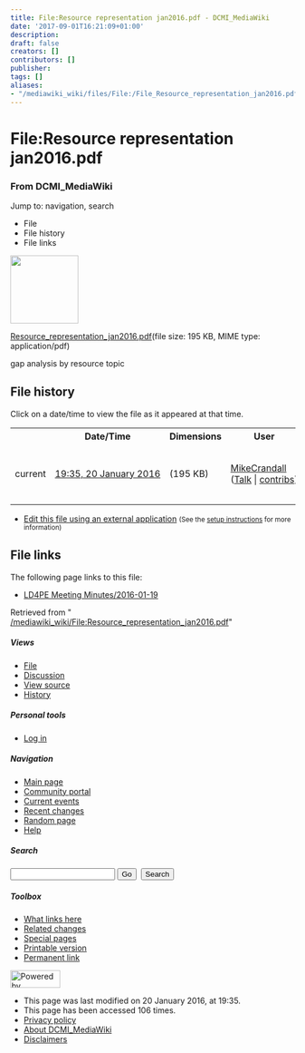 ```yaml
---
title: File:Resource representation jan2016.pdf - DCMI_MediaWiki
date: '2017-09-01T16:21:09+01:00'
description: 
draft: false
creators: []
contributors: []
publisher: 
tags: []
aliases:
- "/mediawiki_wiki/files/File:/File_Resource_representation_jan2016.pdf.html"
---
```


<a id="top"></a>
# File:Resource representation jan2016.pdf

### From DCMI\_MediaWiki

Jump to: navigation, search
<!-- start content -->
- File
- File history
- File links

 [<img alt="" src="/skins/common/images/icons/fileicon-pdf.png" width="120" height="120">](/mediawiki_wiki/files/Resource_representation_jan2016.pdf)

[Resource\_representation\_jan2016.pdf](/mediawiki_wiki/files/Resource_representation_jan2016.pdf "Resource representation jan2016.pdf")‎(file size: 195 KB, MIME type: application/pdf)

gap analysis by resource topic

<!-- 
NewPP limit report
Preprocessor node count: 1/1000000
Post-expand include size: 0/2097152 bytes
Template argument size: 0/2097152 bytes
Expensive parser function count: 0/100
-->
## File history

Click on a date/time to view the file as it appeared at that time.

<table class="wikitable filehistory">
  <tr>
    <td></td>
    <th>Date/Time</th>
    <th>Dimensions</th>
    <th>User</th>
    <th>Comment</th>
  </tr>
  <tr>
    <td>current</td>
    <td class="filehistory-selected" style="white-space: nowrap;"><a href="/mediawiki_wiki/files/Resource_representation_jan2016.pdf">19:35, 20 January 2016</a></td>
    <td> <span style="white-space: nowrap;">(195 KB)</span>
    </td>
    <td>
      <a href="/index.php?title=User:MikeCrandall&amp;action=edit&amp;redlink=1" class="new mw-userlink" title="User:MikeCrandall (page does not exist)">MikeCrandall</a> <span style="white-space: nowrap;"> <span class="mw-usertoollinks">(<a href="/index.php?title=User_talk:MikeCrandall&amp;action=edit&amp;redlink=1" class="new" title="User talk:MikeCrandall (page does not exist)">Talk</a> | <a href="/index.php/Special:Contributions/MikeCrandall" title="Special:Contributions/MikeCrandall">contribs</a>)</span></span>
    </td>
    <td> <span class="comment">(gap analysis by resource topic)</span>
    </td>
  </tr>
</table>

  

- [Edit this file using an external application](/index.php?title=File:Resource_representation_jan2016.pdf&action=edit&externaledit=true&mode=file "File:Resource representation jan2016.pdf") <small>(See the <a href="http://www.mediawiki.org/wiki/Manual:External_editors" class="external text" rel="nofollow">setup instructions</a> for more information)</small>

## File links

The following page links to this file:

- [LD4PE Meeting Minutes/2016-01-19](/index.php/LD4PE_Meeting_Minutes/2016-01-19 "LD4PE Meeting Minutes/2016-01-19")

Retrieved from " [/mediawiki_wiki/File:Resource\_representation\_jan2016.pdf](/mediawiki_wiki/files/File:/File:Resource_representation_jan2016.pdf.html)"

<!-- end content -->

##### Views

- [File](/mediawiki_wiki/files/File:/File:Resource_representation_jan2016.pdf.html "View the file page [c]")
- [Discussion](/index.php?title=File_talk:Resource_representation_jan2016.pdf&action=edit&redlink=1 "Discussion about the content page [t]")
- [View source](/index.php?title=File:Resource_representation_jan2016.pdf&action=edit "This page is protected.
You can view its source [e]")
- [History](/index.php?title=File:Resource_representation_jan2016.pdf&action=history "Past revisions of this page [h]")

##### Personal tools

- [Log in](/index.php?title=Special:UserLogin&returnto=File:Resource_representation_jan2016.pdf "You are encouraged to log in; however, it is not mandatory [o]")

<script type="text/javascript"> if (window.isMSIE55) fixalpha(); </script>

##### Navigation

- [Main page](/index.php/Main_Page "Visit the main page [z]")
- [Community portal](/index.php/DCMI_MediaWiki:Community_portal "About the project, what you can do, where to find things")
- [Current events](/index.php/DCMI_MediaWiki:Current_events "Find background information on current events")
- [Recent changes](/index.php/Special:RecentChanges "The list of recent changes in the wiki [r]")
- [Random page](/index.php/Special:Random "Load a random page [x]")
- [Help](/index.php/Help:Contents "The place to find out")

##### <label for="searchInput">Search</label>

<form action="/index.php" id="searchform">
				<input type="hidden" name="title" value="Special:Search">
				<input id="searchInput" title="Search DCMI_MediaWiki" accesskey="f" type="search" name="search">
				<input type="submit" name="go" class="searchButton" id="searchGoButton" value="Go" title="Go to a page with this exact name if exists"> 
				<input type="submit" name="fulltext" class="searchButton" id="mw-searchButton" value="Search" title="Search the pages for this text">
			</form>

##### Toolbox

- [What links here](/index.php/Special:WhatLinksHere/File:Resource_representation_jan2016.pdf "List of all wiki pages that link here [j]")
- [Related changes](/index.php/Special:RecentChangesLinked/File:Resource_representation_jan2016.pdf "Recent changes in pages linked from this page [k]")
- [Special pages](/index.php/Special:SpecialPages "List of all special pages [q]")
- [Printable version](/index.php?title=File:Resource_representation_jan2016.pdf&printable=yes "Printable version of this page [p]")
- [Permanent link](/index.php?title=File:Resource_representation_jan2016.pdf&oldid=9959 "Permanent link to this revision of the page")

<!-- end of the left (by default at least) column -->

 [<img src="/skins/common/images/poweredby_mediawiki_88x31.png" height="31" width="88" alt="Powered by MediaWiki">](http://www.mediawiki.org/)

- This page was last modified on 20 January 2016, at 19:35.
- This page has been accessed 106 times.
- [Privacy policy](/index.php/DCMI_MediaWiki:Privacy_policy "DCMI MediaWiki:Privacy policy")
- [About DCMI\_MediaWiki](/index.php/DCMI_MediaWiki:About "DCMI MediaWiki:About")
- [Disclaimers](/index.php/DCMI_MediaWiki:General_disclaimer "DCMI MediaWiki:General disclaimer")

<script>if (window.runOnloadHook) runOnloadHook();</script><!-- Served in 0.452 secs. -->

